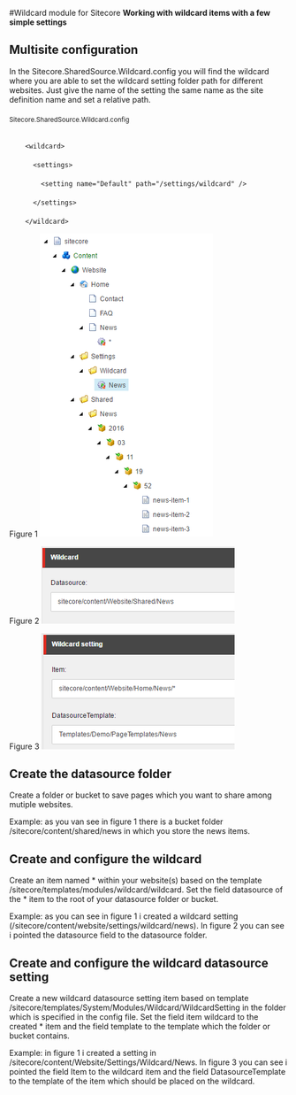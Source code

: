 #Wildcard module for Sitecore
<b>Working with wildcard items with a few simple settings</b>

## Multisite configuration
<p>
In the Sitecore.SharedSource.Wildcard.config you will find the wildcard where you are able to set the wildcard setting folder path for different websites. Just give the name of the setting the same name as the site definition name and set a relative path.
</p>

<sub>Sitecore.SharedSource.Wildcard.config</sub>

<code>
    &lt;wildcard&gt;<br />
      &lt;settings&gt;<br />
        &lt;setting name=&quot;Default&quot; path=&quot;/settings/wildcard&quot; /&gt;<br />
      &lt;/settings&gt;<br />
    &lt;/wildcard&gt;
</code>


<span>Figure 1</span>
![Sitecore tree](https://raw.githubusercontent.com/cvandeluitgaarden/Sitecore.SharedSource.Wildcard/master/resources/readme/sitecore_tree.png)

<span>Figure 2</span>
![Sitecore wildcard setting](https://raw.githubusercontent.com/cvandeluitgaarden/Sitecore.SharedSource.Wildcard/master/resources/readme/sitecore_wildcard.png)

<span>Figure 3</span>
![Sitecore tree](https://raw.githubusercontent.com/cvandeluitgaarden/Sitecore.SharedSource.Wildcard/master/resources/readme/sitecore_wildcard_setting.png)

## Create the datasource folder
<p>Create a folder or bucket to save pages which you want to share among mutiple websites.</p><p>Example: as you van see in figure 1 there is a bucket folder /sitecore/content/shared/news in which you store the news items.</p>

## Create and configure the wildcard
<p>Create an item named * within your website(s) based on the template 
/sitecore/templates/modules/wildcard/wildcard. Set the field datasource of 
the * item to the root of your datasource folder or bucket.</p>
<p>Example: as you can see in figure 1 i created a wildcard setting (/sitecore/content/website/settings/wildcard/news). In figure 2 you can see i pointed the datasource field to the datasource folder.</p>


## Create and configure the wildcard datasource setting
<p>Create a new wildcard datasource setting item based on template /sitecore/templates/System/Modules/Wildcard/WildcardSetting in the folder which is specified in the config file. Set the field item wildcard to the created * item and the field template to the template which the folder or bucket contains.</p>
<p>Example: in figure 1 i created a setting in /sitecore/content/Website/Settings/Wildcard/News. In figure 3 you can see i pointed the field Item to the wildcard item and the field DatasourceTemplate to the template of the item which should be placed on the wildcard.</p>









